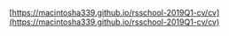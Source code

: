 [https://macintosha339.github.io/rsschool-2019Q1-cv/cv](https://macintosha339.github.io/rsschool-2019Q1-cv/cv)